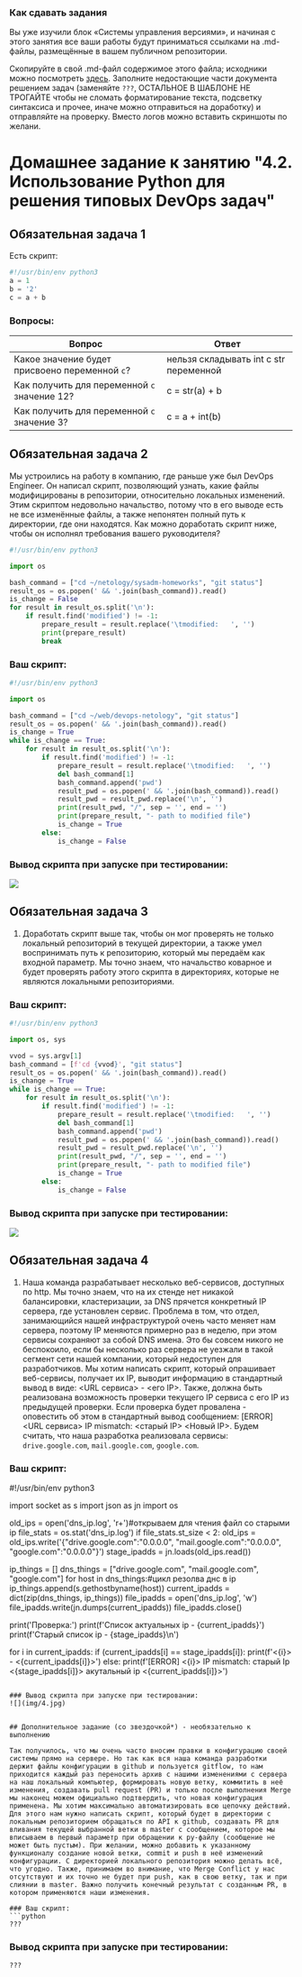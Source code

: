 ### Как сдавать задания

Вы уже изучили блок «Системы управления версиями», и начиная с этого занятия все ваши работы будут приниматься ссылками на .md-файлы, размещённые в вашем публичном репозитории.

Скопируйте в свой .md-файл содержимое этого файла; исходники можно посмотреть [здесь](https://raw.githubusercontent.com/netology-code/sysadm-homeworks/devsys10/04-script-02-py/README.md). Заполните недостающие части документа решением задач (заменяйте `???`, ОСТАЛЬНОЕ В ШАБЛОНЕ НЕ ТРОГАЙТЕ чтобы не сломать форматирование текста, подсветку синтаксиса и прочее, иначе можно отправиться на доработку) и отправляйте на проверку. Вместо логов можно вставить скриншоты по желани.

# Домашнее задание к занятию "4.2. Использование Python для решения типовых DevOps задач"

## Обязательная задача 1

Есть скрипт:
```python
#!/usr/bin/env python3
a = 1
b = '2'
c = a + b
```

### Вопросы:
| Вопрос  | Ответ |
| ------------- | ------------- |
| Какое значение будет присвоено переменной `c`?  | нельзя складывать int с str переменной  |
| Как получить для переменной `c` значение 12?  | c = str(a) + b  |
| Как получить для переменной `c` значение 3?  | c = a + int(b)  |

## Обязательная задача 2
Мы устроились на работу в компанию, где раньше уже был DevOps Engineer. Он написал скрипт, позволяющий узнать, какие файлы модифицированы в репозитории, относительно локальных изменений. Этим скриптом недовольно начальство, потому что в его выводе есть не все изменённые файлы, а также непонятен полный путь к директории, где они находятся. Как можно доработать скрипт ниже, чтобы он исполнял требования вашего руководителя?

```python
#!/usr/bin/env python3

import os

bash_command = ["cd ~/netology/sysadm-homeworks", "git status"]
result_os = os.popen(' && '.join(bash_command)).read()
is_change = False
for result in result_os.split('\n'):
    if result.find('modified') != -1:
        prepare_result = result.replace('\tmodified:   ', '')
        print(prepare_result)
        break
```

### Ваш скрипт:
```python
#!/usr/bin/env python3

import os

bash_command = ["cd ~/web/devops-netology", "git status"]
result_os = os.popen(' && '.join(bash_command)).read()
is_change = True
while is_change == True:
    for result in result_os.split('\n'):
        if result.find('modified') != -1:
            prepare_result = result.replace('\tmodified:   ', '')
            del bash_command[1]
            bash_command.append('pwd')
            result_pwd = os.popen(' && '.join(bash_command)).read()
            result_pwd = result_pwd.replace('\n', '')
            print(result_pwd, "/", sep = '', end = '')
            print(prepare_result, "- path to modified file")
            is_change = True
        else:
            is_change = False

```

### Вывод скрипта при запуске при тестировании:
![](img/2.jpg)


## Обязательная задача 3
1. Доработать скрипт выше так, чтобы он мог проверять не только локальный репозиторий в текущей директории, а также умел воспринимать путь к репозиторию, который мы передаём как входной параметр. Мы точно знаем, что начальство коварное и будет проверять работу этого скрипта в директориях, которые не являются локальными репозиториями.

### Ваш скрипт:
```python
#!/usr/bin/env python3

import os, sys

vvod = sys.argv[1]
bash_command = [f'cd {vvod}', "git status"]
result_os = os.popen(' && '.join(bash_command)).read()
is_change = True
while is_change == True:
    for result in result_os.split('\n'):
        if result.find('modified') != -1:
            prepare_result = result.replace('\tmodified:   ', '')
            del bash_command[1]
            bash_command.append('pwd')
            result_pwd = os.popen(' && '.join(bash_command)).read()
            result_pwd = result_pwd.replace('\n', '')
            print(result_pwd, "/", sep = '', end = '')
            print(prepare_result, "- path to modified file")
            is_change = True
        else:
            is_change = False
```

### Вывод скрипта при запуске при тестировании:
![](img/3.jpg)


## Обязательная задача 4
1. Наша команда разрабатывает несколько веб-сервисов, доступных по http. Мы точно знаем, что на их стенде нет никакой балансировки, кластеризации, за DNS прячется конкретный IP сервера, где установлен сервис. Проблема в том, что отдел, занимающийся нашей инфраструктурой очень часто меняет нам сервера, поэтому IP меняются примерно раз в неделю, при этом сервисы сохраняют за собой DNS имена. Это бы совсем никого не беспокоило, если бы несколько раз сервера не уезжали в такой сегмент сети нашей компании, который недоступен для разработчиков. Мы хотим написать скрипт, который опрашивает веб-сервисы, получает их IP, выводит информацию в стандартный вывод в виде: <URL сервиса> - <его IP>. Также, должна быть реализована возможность проверки текущего IP сервиса c его IP из предыдущей проверки. Если проверка будет провалена - оповестить об этом в стандартный вывод сообщением: [ERROR] <URL сервиса> IP mismatch: <старый IP> <Новый IP>. Будем считать, что наша разработка реализовала сервисы: `drive.google.com`, `mail.google.com`, `google.com`.

### Ваш скрипт:
#!/usr/bin/env python3

import socket as s
import json as jn
import os

old_ips = open('dns_ip.log', 'r+')#открываем для чтения файл со старыми ip
file_stats = os.stat('dns_ip.log')
if file_stats.st_size < 2:
    old_ips = old_ips.write('{"drive.google.com":"0.0.0.0", "mail.google.com":"0.0.0.0", "google.com":"0.0.0.0"}')
stage_ipadds = jn.loads(old_ips.read())

ip_things = []
dns_things = ["drive.google.com", "mail.google.com", "google.com"]
for host in dns_things:#цикл резолва днс в ip
    ip_things.append(s.gethostbyname(host))
current_ipadds = dict(zip(dns_things, ip_things))
file_ipadds = open('dns_ip.log', 'w')
file_ipadds.write(jn.dumps(current_ipadds))
file_ipadds.close()

print('Проверка:')
print(f'Список актуальных ip - {current_ipadds}')
print(f'Старый список ip - {stage_ipadds}\n')

for i in current_ipadds:
    if (current_ipadds[i] == stage_ipadds[i]):
        print(f'<{i}> - <{current_ipadds[i]}>')
    else:
        print(f'[ERROR] <{i}> IP mismatch: старый Ip <{stage_ipadds[i]}> акутальный ip <{current_ipadds[i]}>')
```

### Вывод скрипта при запуске при тестировании:
![](img/4.jpg)


## Дополнительное задание (со звездочкой*) - необязательно к выполнению

Так получилось, что мы очень часто вносим правки в конфигурацию своей системы прямо на сервере. Но так как вся наша команда разработки держит файлы конфигурации в github и пользуется gitflow, то нам приходится каждый раз переносить архив с нашими изменениями с сервера на наш локальный компьютер, формировать новую ветку, коммитить в неё изменения, создавать pull request (PR) и только после выполнения Merge мы наконец можем официально подтвердить, что новая конфигурация применена. Мы хотим максимально автоматизировать всю цепочку действий. Для этого нам нужно написать скрипт, который будет в директории с локальным репозиторием обращаться по API к github, создавать PR для вливания текущей выбранной ветки в master с сообщением, которое мы вписываем в первый параметр при обращении к py-файлу (сообщение не может быть пустым). При желании, можно добавить к указанному функционалу создание новой ветки, commit и push в неё изменений конфигурации. С директорией локального репозитория можно делать всё, что угодно. Также, принимаем во внимание, что Merge Conflict у нас отсутствуют и их точно не будет при push, как в свою ветку, так и при слиянии в master. Важно получить конечный результат с созданным PR, в котором применяются наши изменения. 

### Ваш скрипт:
```python
???
```

### Вывод скрипта при запуске при тестировании:
```
???
```

